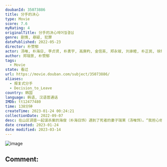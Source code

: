 ```yaml
---
doubanId: 35073886
title: 分手的决心
type: Movie
score: 7.6
myRating: 4
originalTitle: 分手的决心헤어질결심
genre: 剧情, 悬疑, 犯罪
datePublished: 2022-05-23
director: 朴赞郁
actor: 汤唯, 朴海日, 李贞贤, 朴勇宇, 高庚杓, 金信英, 郑永琡, 刘承睦, 朴正民, 徐现宇, 郑伊书, 李学周, 郑素利, 黄载沅, 刘台午, 崔代勋, 高旻示, 郑荷昙, 陈庸旭, 朱仁英, 权爀
author: 郑瑞景, 朴赞郁
tags:
  - Movie
state: 看过
url: https://movie.douban.com/subject/35073886/
aliases:
  - 报复式分手
  - Decision_to_Leave
country: 韩国
language: 韩语, 汉语普通话
IMDb: tt12477480
time: 138分钟
createTime: 2023-01-24 00:24:21
collectionDate: 2022-09-07
desc: 在山区调查一起谋杀案的海俊（朴海日饰）遇到了死者的妻子瑞莱（汤唯饰）。“我担心他没有从山上回来，以为他最终可能会死。”瑞莱对丈夫的死没有表现出任何激动的迹象，并且她的行为与悲伤的亲戚大相径庭，警方...
date created: 2023-01-24
date modified: 2023-03-14
---
```


![image](p2873816122.jpg)

Comment:
---
